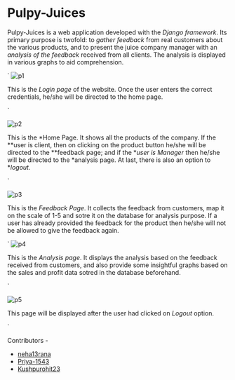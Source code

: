 # Pulpy-Juices
Pulpy-Juices is a web application developed with the *Django framework*. Its primary purpose is twofold: to *gather feedback* from real customers about the various products, and to present the juice company manager with an *analysis of the feedback* received from all clients. The analysis is displayed in various graphs to aid comprehension. 

`
![p1](https://github.com/neha13rana/feedback-processor/assets/121093178/f9d6ecba-045b-4add-ba90-94a76f033acf)

This is the *Login page* of the website. Once the user enters the correct credentials, he/she will be directed to the home page. 

`

![p2](https://github.com/neha13rana/feedback-processor/assets/121093178/a1960f0c-e0b5-41a1-b434-3bac9a7bb694)

This is the *Home Page. It shows all the products of the company. If the **user is client, then on clicking on the product button he/she will be directed to the **feedback page; and if the **user is Manager* then he/she will be directed to the *analysis page. At last, there is also an option to **logout*.  

`

![p3](https://github.com/neha13rana/feedback-processor/assets/121093178/fb2e658e-ca37-4a2b-adb7-5027c1f38099)


This is the *Feedback Page*. It collects the feedback from customers, map it on the scale of 1-5 and sotre it on the database for analysis purpose. If a user has already provided the feedback for the product then he/she will not be allowed to give the feedback again. 

`
![p4](https://github.com/neha13rana/feedback-processor/assets/121093178/3e30195a-8f95-4ef5-9f79-4808860ade78)


This is the *Analysis page*. It displays the analysis based on the feedback received from customers, and also provide some insightful graphs based on the sales and profit data sotred in the database beforehand. 

`

![p5](https://github.com/neha13rana/feedback-processor/assets/121093178/074f974a-a6d5-4ab6-b1ce-529caa160cd1)


This page will be displayed after the user had clicked on *Logout* option. 

`

Contributors - 

 - [neha13rana](https://github.com/neha13rana)
 - [Priya-1543](https://github.com/Priya-1543)
 - [Kushpurohit23](https://github.com/Kushpurohit23)


